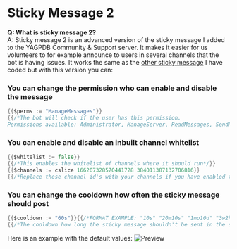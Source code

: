 # Sticky Message 2

**Q: What is sticky message 2?**  
A: Sticky message 2 is an advanced version of the sticky message I added to the YAGPDB Community & Support server. It makes it easier for us volunteers to for example announce to users in several channels that the bot is having issues. It works the same as the [other sticky message](https://github.com/BlackWolfWoof/yagpdb-cc/blob/master/Automated/sticky%20message.gotmpl) I have coded but with this version you can:

### You can change the permission who can enable and disable the message  

```go
{{$perms := "ManageMessages"}}
{{/*The bot will check if the user has this permission.
Permissions available: Administrator, ManageServer, ReadMessages, SendMessages, SendTTSMessages, ManageMessages, EmbedLinks, AttachFiles, ReadMessageHistory, MentionEveryone, VoiceConnect, VoiceSpeak, VoiceMuteMembers, VoiceDeafenMembers, VoiceMoveMembers, VoiceUseVAD, ManageNicknames, ManageRoles, ManageWebhooks, ManageEmojis, CreateInstantInvite, KickMembers, BanMembers, ManageChannels, AddReactions, ViewAuditLogs*/}}
```

### You can enable and disable an inbuilt channel whitelist  

```go
{{$whitelist := false}}
{{/*This enables the whitelist of channels where it should run*/}}
{{$channels := cslice 166207328570441728 384011387132706816}}
{{/*Replace these channel id's with your channels if you have enabled the whitelist*/}}
```

### You can change the cooldown how often the sticky message should post  

```go
{{$cooldown := "60s"}}{{/*FORMAT EXAMPLE: "10s" "20m10s" "1mo10d" "3w2h"*/}}
{{/*The cooldown how long the sticky message shouldn't be sent in the same channel*/}}
```

Here is an example with the default values:
![Preview](https://i.imgur.com/ohRubPw.gif)  